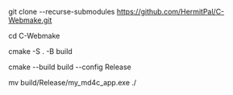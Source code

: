 git clone --recurse-submodules https://github.com/HermitPal/C-Webmake.git

cd C-Webmake

cmake -S . -B build

cmake --build build --config Release

mv build/Release/my_md4c_app.exe ./
